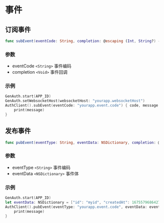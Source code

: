# 事件

## 订阅事件

```swift
func subEvent(eventCode: String, completion: @escaping (Int, String?) -> Void)
```

### 参数

- eventCode `<String>` 事件编码
- completion `<Void>` 事件回调

### 示例

```swift
GenAuth.start(APP_ID)
GenAuth.setWebsocketHost(websocketHost: "yourapp.websocketHost")
AuthClient().subEvent(eventCode: "yourapp.event.code") { code, message in
    print(message)
}
```

## 发布事件

```swift
func pubEvent(eventType: String, eventData: NSDictionary, completion: @escaping(Int, String?, NSDictionary?) -> Void)
```

### 参数

- eventType `<String>` 事件编码
- eventData `<NSDictionary>` 事件体

### 示例

```swift
GenAuth.start(APP_ID)
let eventData: NSDictionary = ["id": "myid", "createdAt": 1675579686427, "updatedAt": 1675579686427]
AuthClient().pubEvent(eventType: "yourapp.event.code", eventData: eventData) { code, message, data in
    print(message)
}
```
